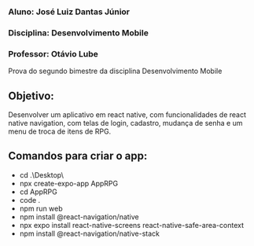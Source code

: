 ### Aluno: José Luiz Dantas Júnior
### Disciplina: Desenvolvimento Mobile
### Professor: Otávio Lube
Prova do segundo bimestre da disciplina Desenvolvimento Mobile
## Objetivo:
Desenvolver um aplicativo em react native, com funcionalidades de react native navigation, com telas de login, cadastro, mudança de senha e um menu de troca de itens de RPG.
## Comandos para criar o app:
- cd .\Desktop\
- npx create-expo-app AppRPG
- cd AppRPG
- code .
- npm run web
- npm install @react-navigation/native
- npx expo install react-native-screens react-native-safe-area-context
- npm install @react-navigation/native-stack
